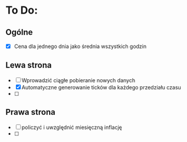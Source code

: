 # To Do:

## Ogólne

- [x] Cena dla jednego dnia jako średnia wszystkich godzin



## Lewa strona 

- [ ] Wprowadzić ciągłe pobieranie nowych danych
- [x] Automatyczne generowanie ticków dla każdego przedziału czasu
- [ ] 

## Prawa strona

- [ ] policzyć i uwzględnić miesięczną inflację
- [ ] 





